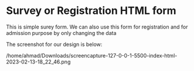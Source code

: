 # Survey or Registration HTML form

This is simple surey form. We can also use this form for registration and for admission purpose by only changing the data

The screenshot for our design is below:

/home/ahmad/Downloads/screencapture-127-0-0-1-5500-index-html-2023-02-13-18_22_46.png
